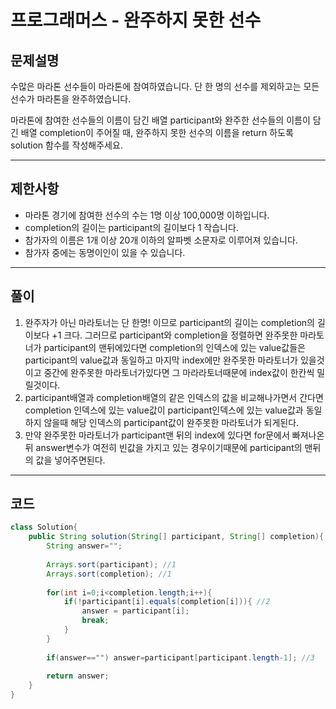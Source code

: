 # 프로그래머스 - 완주하지 못한 선수

## 문제설명

수많은 마라톤 선수들이 마라톤에 참여하였습니다. 단 한 명의 선수를 제외하고는 모든 선수가 마라톤을 완주하였습니다.

마라톤에 참여한 선수들의 이름이 담긴 배열 participant와 완주한 선수들의 이름이 담긴 배열 completion이 주어질 때, 완주하지 못한 선수의 이름을 return 하도록 solution 함수를 작성해주세요.

------------------------------

## 제한사항

- 마라톤 경기에 참여한 선수의 수는 1명 이상 100,000명 이하입니다.
- completion의 길이는 participant의 길이보다 1 작습니다.
- 참가자의 이름은 1개 이상 20개 이하의 알파벳 소문자로 이루어져 있습니다.
- 참가자 중에는 동명이인이 있을 수 있습니다.

-------------------------------------

## 풀이

1. 완주자가 아닌 마라토너는 단 한명! 이므로 participant의 길이는 completion의 길이보다 +1 크다.
   그러므로 participant와 completion을 정렬하면 완주못한 마라토너가 participant의 맨뒤에있다면 completion의 인덱스에 있는 value값들은 participant의 value값과 동일하고 마지막 index에만 완주못한 마라토너가 있을것이고 
   중간에 완주못한 마라토너가있다면 그 마라라토너때문에 index값이 한칸씩 밀릴것이다.
2. participant배열과 completion배열의 같은 인덱스의 값을 비교해나가면서 간다면 completion 인덱스에 있는 value값이 participant인덱스에 있는 value값과 동일하지 않을때 해당 인덱스의 participant값이 완주못한 마라토너가 되게된다.
3. 만약 완주못한 마라토너가 participant맨 뒤의 index에 있다면 for문에서 빠져나온뒤 answer변수가 여전히 빈값을 가지고 있는 경우이기때문에 participant의 맨뒤의 값을 넣어주면된다.

------------------------

## 코드

```java
class Solution{
    public String solution(String[] participant, String[] completion){
        String answer="";
        
        Arrays.sort(participant); //1
        Arrays.sort(completion); //1
        
        for(int i=0;i<completion.length;i++){
            if(!participant[i].equals(completion[i])){ //2
                answer = participant[i];
                break;
            }
        }
        
        if(answer=="") answer=participant[participant.length-1]; //3
        
        return answer;
    }
}
```

